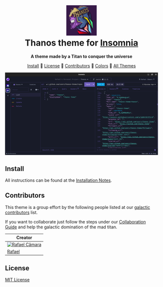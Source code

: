 <h1 align="center">
  <br>
  <img src="https://raw.githubusercontent.com/thanos-theme/thanos/main/assets/image/logo/256x256.png" alt="Thanos theme" width="100">
  <br>
  Thanos theme for <a href="https://insomnia.rest">Insomnia</a>
  <br>
</h1>

<p align="center">
  <strong>A theme made by a Titan to conquer the universe</strong>
</p>

<p align="center">
  <a href="#install">Install</a> 👾
  <a href="#license">License</a> 👾
  <a href="#contributors">Contributors</a> 👾
  <a href="https://github.com/thanos-theme/thanos#colors">Colors</a> 👾
  <a href="https://github.com/thanos-theme/thanos#install">All Themes</a>
</p>

<p align="center">
  <img alt="Infinity Dark Variant Preview" src="./preview.png">
</p>

## Install

All instructions can be found at the [Installation Notes](./INSTALL.md).

## Contributors

This theme is a group effort by the following people listed at our [galactic contributors](https://github.com/thanos-theme/insomnia/graphs/contributors) list.

If you want to collaborate just follow the steps under our [Collaboration Guide](https://github.com/thanos-theme/thanos/blob/main/docs/COLLABORATE.md) and help the galactic domination of the mad titan.

| Creator                                                                                            |
| -------------------------------------------------------------------------------------------------- |
| [![Rafael Câmara](https://github.com/rafael-camara.png?size=100)](https://github.com/rafael-camara) |
| [Rafael](https://github.com/rafael-camara)                                                          |

## License

[MIT License](./LICENSE.md)
